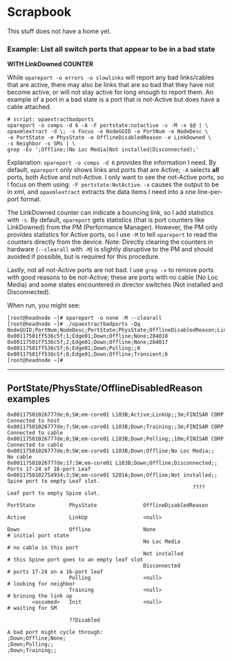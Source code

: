 # Scrapbook
This stuff does not have a home yet.

### Example: List all switch ports that appear to be in a bad state
**WITH LinkDowned COUNTER**

While ```opareport -o errors -o slowlinks``` will report any bad links/cables that are active, there may also be links that are so bad that they have not become active,
or will not stay active for long enough to report them.
An example of a port in a bad state is a port that is not-Active but does have a cable attached.
```
# script: opaextractbadports
opareport -o comps -d 6 -A -F portstate:notactive -s -M -x $@ | \
opaxmlextract -d \; -s Focus -e NodeGUID -e PortNum -e NodeDesc \
-e PortState -e PhysState -e OfflineDisabledReason -e LinkDowned \
-s Neighbor -s SMs | \
grep -Ev ';Offline;(No Loc Media|Not installed|Disconnected);'
```
Explanation: ```opareport -o comps -d 6``` provides the information I need.
By default, ```opareport``` only shows links and ports that are Active; ```-A``` selects **all** ports, both Active and not-Active.
I only want to see the not-Active ports, so I focus on them using: ```-F portstate:NotActive```.
```-x``` causes the output to be in xml, and ```opaxmlextract``` extracts the data items I need into a one line-per-port format.

The LinkDowned counter can indicate a bouncing link, so I add statistics with ```-s```.
By default, ```opareport``` gets statistics (that is port counters like LinkDowned) from the PM (Performance Manager).
However, the PM only provides statistics for Active ports, so I use ```-M``` to tell ```opareport``` to read the counters directly from the device.
Note: Directly clearing the counters in hardware (```--clearall``` with ```-M```) is slightly disruptive to the PM and should avoided if possible,
but is required for this procedure.

Lastly, not all not-Active ports are not bad. I use ```grep -v``` to remove ports with good reasons to be not-Active; these are ports with no cable (No Loc Media) and some states encountered in director switches (Not installed and Disconnected).

When run, you might see:
```
[root@headnode ~]# opareport -o none -M --clearall
[root@headnode ~]# ./opaextractbadports -Qq
NodeGUID;PortNum;NodeDesc;PortState;PhysState;OfflineDisabledReason;LinkDowned
0x00117501ff536c5f;1;Edge01;Down;Offline;None;284018
0x00117501ff536c5f;2;Edge01;Down;Offline;None;284017
0x00117501ff536c5f;6;Edge01;Down;Polling;;0
0x00117501ff536c5f;8;Edge01;Down;Offline;Transient;6
[root@headnode ~]# 
```
---

## PortState/PhysState/OfflineDisabledReason examples
```
0x00117501026777de;6;SW;em-core01 L103B;Active;LinkUp;;3m;FINISAR CORP    Connected to host
0x00117501026777de;7;SW;em-core01 L103B;Down;Training;;3m;FINISAR CORP    Connected to cable
0x00117501026777de;8;SW;em-core01 L103B;Down;Polling;;10m;FINISAR CORP    Connected to cable
0x00117501026777de;9;SW;em-core01 L103B;Down;Offline;No Loc Media;;       No cable
0x00117501026777de;17;SW;em-core01 L103B;Down;Offline;Disconnected;;      Ports 17-24 of 16-port Leaf
0x0011750102754934;3;SW;em-core01 S201A;Down;Offline;Not installed;;      Spine port to empty Leaf slot.
                                                            ????          Leaf port to empty Spine slot.
```
```
PortState           PhysState               OfflineDisabledReason

Active              LinkUp                  <null>

Down                Offline                 None                      # initial port state
                                            No Loc Media              # no cable in this port
                                            Not installed             # this Spine port goes to an empty leaf slot
                                            Disconnected              # ports 17-24 on a 16-port leaf
                    Polling                 <null>                    # looking for neighbor
                    Training                <null>                    # brining the link up
        <assumed>   Init                    <null>                    # waiting for SM
                    
                    ??Disabled
		    
A bad port might cycle through:
;Down;Offline;None;
;Down;Polling;;
;Down;Training;;
```







